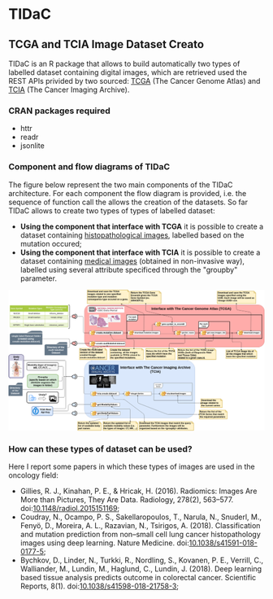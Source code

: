 # TIDaC #
## TCGA and TCIA Image Dataset Creato ##
TIDaC is an R package that allows to build automatically two types of labelled dataset containing digital images, which are retrieved used the REST APIs privided by two sourced: [TCGA](https://cancergenome.nih.gov/) (The Cancer Genome Atlas) and [TCIA](http://www.cancerimagingarchive.net/) (The Cancer Imaging Archive). 

### CRAN packages required
* httr
* readr
* jsonlite

### Component and flow diagrams of TIDaC
The figure below represent the two main components of the TIDaC architecture. For each component the flow diagram is provided, i.e. the sequence of function call the allows the creation of the datasets.
So far TIDaC allows to create two types of types of labelled dataset:
* __Using the component that interface with TCGA__ it is possible to create a dataset containing [histopathological images](https://en.wikipedia.org/wiki/Histopathology), labelled based on the mutation occured;
* __Using the component that interface with TCIA__ it is possible to create a dataset containing [medical images](https://en.wikipedia.org/wiki/Medical_imaging) (obtained in non-invasive way), labelled using several attribute specificed through the "groupby" parameter. 

<p align="center">
  <img src="https://github.com/uazadi/TIDaC/blob/master/docs/TIDaC_doc.png">
</p>

### How can these types of dataset can be used?
Here I report some papers in which these types of images are used in the oncology field:
* Gillies, R. J., Kinahan, P. E., & Hricak, H. (2016). Radiomics: Images Are More than Pictures, They Are Data. Radiology, 278(2), 563–577. doi:[10.1148/radiol.2015151169](https://doi.org/10.1148/radiol.2015151169); 
* Coudray, N., Ocampo, P. S., Sakellaropoulos, T., Narula, N., Snuderl, M., Fenyö, D., Moreira, A. L., Razavian, N., Tsirigos, A. (2018). Classification and mutation prediction from non–small cell lung cancer histopathology images using deep learning. Nature Medicine. doi:[10.1038/s41591-018-0177-5](https://doi.org/10.1148/radiol.2015151169);
* Bychkov, D., Linder, N., Turkki, R., Nordling, S., Kovanen, P. E., Verrill, C., Walliander, M., Lundin, M., Haglund, C.,  Lundin, J. (2018). Deep learning based tissue analysis predicts outcome in colorectal cancer. Scientific Reports, 8(1). doi:[10.1038/s41598-018-21758-3](https://doi.org/10.1148/radiol.2015151169);
